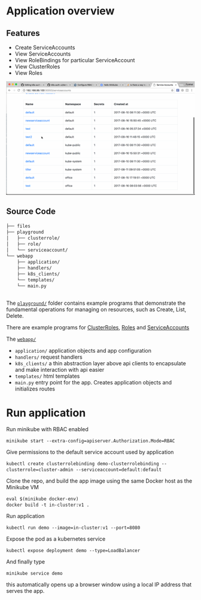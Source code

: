 # Application overview

## Features

  * Create ServiceAccounts
  * View ServiceAccounts
  * View RoleBindings for particular ServiceAccount
  * View ClusterRoles
  * View Roles
  
![Demo](https://github.com/furkhat/k8s-auth-ui/blob/master/files/demo.gif "features features features")
  
## Source Code
```./
├── files
├── playground
│   ├── clusterrole/
│   ├── role/
│   └── serviceaccount/
└── webapp
    ├── application/
    ├── handlers/
    ├── k8s_clients/
    └── templates/
    └── main.py
    
```
The [`playground/`](https://github.com/furkhat/k8s-auth-ui/tree/master/playground) folder contains example programs that demonstrate the fundamental operations for managing on resources, such as Create, List, Delete. 

There are example programs for [ClusterRoles](https://github.com/furkhat/k8s-auth-ui/blob/master/playground/clusterrole/example.go), [Roles](https://github.com/furkhat/k8s-auth-ui/blob/master/playground/role/example.go) and [ServiceAccounts](https://github.com/furkhat/k8s-auth-ui/blob/master/playground/serviceaccount/example.go)

The [`webapp/`](https://github.com/furkhat/k8s-auth-ui/tree/master/webapp)
 - `application/` application objects and app configuration
 - `handlers/` request handlers
 - `k8s_clients/` a thin abstraction layer above api clients to encapsulate and make interaction with api easier
 - `templates/` html templates
 - `main.py` entry point for the app. Creates application objects and initializes routes

# Run application

Run minikube with RBAC enabled
```
minikube start --extra-config=apiserver.Authorization.Mode=RBAC
```
Give permissions to the default service account used by application
```
kubectl create clusterrolebinding demo-clusterrolebinding --clusterrole=cluster-admin --serviceaccount=default:default
```
Clone the repo, and build the app image using the same Docker host as the Minikube VM
```
eval $(minikube docker-env)
docker build -t in-cluster:v1 .
```
Run application
```
kubectl run demo --image=in-cluster:v1 --port=8080
```
Expose the pod as a kubernetes service
```
kubectl expose deployment demo --type=LoadBalancer
```
And finally type
```
minikube service demo
```
this automatically opens up a browser window using a local IP address that serves the app.
